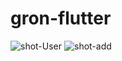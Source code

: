 # gron-flutter
![shot-User](https://github.com/user-attachments/assets/a7c95006-98e6-492a-9f16-37617ed2b852)
![shot-add](https://github.com/user-attachments/assets/ff9f1ba7-1ad0-45c6-b287-47f3b75e8995)
